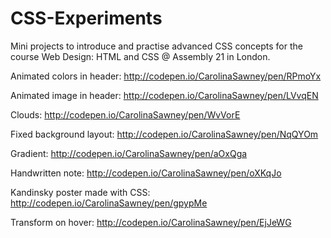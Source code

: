 # CSS-Experiments

Mini projects to introduce and practise advanced CSS concepts for the course Web Design: HTML and CSS @ Assembly 21 in London. 

Animated colors in header: http://codepen.io/CarolinaSawney/pen/RPmoYx

Animated image in header: http://codepen.io/CarolinaSawney/pen/LVvqEN

Clouds: http://codepen.io/CarolinaSawney/pen/WvVorE

Fixed background layout: http://codepen.io/CarolinaSawney/pen/NqQYOm

Gradient: http://codepen.io/CarolinaSawney/pen/aOxQga

Handwritten note: http://codepen.io/CarolinaSawney/pen/oXKqJo

Kandinsky poster made with CSS: http://codepen.io/CarolinaSawney/pen/gpypMe

Transform on hover: http://codepen.io/CarolinaSawney/pen/EjJeWG

